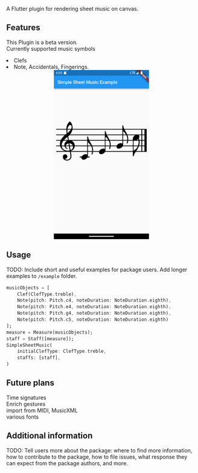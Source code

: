 <!-- 
This README describes the package. If you publish this package to pub.dev,
this README's contents appear on the landing page for your package.

For information about how to write a good package README, see the guide for
[writing package pages](https://dart.dev/guides/libraries/writing-package-pages). 

For general information about developing packages, see the Dart guide for
[creating packages](https://dart.dev/guides/libraries/create-library-packages)
and the Flutter guide for
[developing packages and plugins](https://flutter.dev/developing-packages). 
-->

A Flutter plugin for rendering sheet music on canvas.

## Features

This Plugin is a beta version.<br>
Currently supported music symbols<br>
<li>Clefs 
<li>Note, Accidentals, Fingerings.

<br>

<img src="Screenshot_1710140425.png" width="50%" style="display: block; margin: auto;">

## Usage

TODO: Include short and useful examples for package users. Add longer examples
to `/example` folder. 

```dart
musicObjects = [
    Clef(ClefType.treble),
    Note(pitch: Pitch.c4, noteDuration: NoteDuration.eighth),
    Note(pitch: Pitch.e4, noteDuration: NoteDuration.eighth),
    Note(pitch: Pitch.g4, noteDuration: NoteDuration.eighth),
    Note(pitch: Pitch.c5, noteDuration: NoteDuration.eighth)
];
measure = Measure(musicObjects);
staff = Staff([measure]);
SimpleSheetMusic(
    initialClefType: ClefType.treble,
    staffs: [staff],
)
```

## Future plans
Time signatures<br>
Enrich gestures<br>
import from MIDI, MusicXML<br>
various fonts<br>


## Additional information

TODO: Tell users more about the package: where to find more information, how to 
contribute to the package, how to file issues, what response they can expect 
from the package authors, and more.
